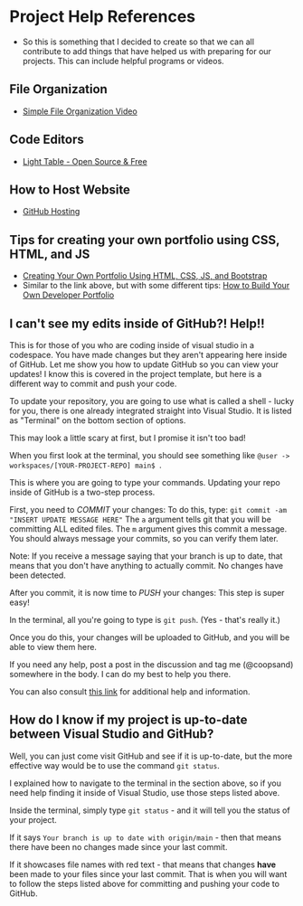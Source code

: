 # Project Help References
- So this is something that I decided to create so that we can all contribute to add things that have helped us with preparing for our projects. This can include helpful programs or videos.

## File Organization
- [Simple File Organization Video](https://www.youtube.com/watch?v=ta3Oxx7Yqbo)

## Code Editors
- [Light Table - Open Source & Free](http://lighttable.com/)

## How to Host Website
- [GitHub Hosting](https://www.youtube.com/watch?v=p1QU3kLFPdg)

## Tips for creating your own portfolio using CSS, HTML, and JS
- [Creating Your Own Portfolio Using HTML, CSS, JS, and Bootstrap](https://www.freecodecamp.org/news/how-to-create-a-portfolio-website-using-html-css-javascript-and-bootstrap/)
- Similar to the link above, but with some different tips: [How to Build Your Own Developer Portfolio](https://www.freecodecamp.org/news/how-to-build-a-developer-portfolio-website) 

## I can't see my edits inside of GitHub?! Help!!
This is for those of you who are coding inside of visual studio in a codespace. You have made changes but they aren't appearing here inside of GitHub. Let me show you how to update GitHub
so you can view your updates! I know this is covered in the project template, but here is a different way to commit and push your code.

To update your repository, you are going to use what is called a shell - lucky for you, there is one already integrated straight into Visual Studio. It is listed as "Terminal" on the bottom
section of options.

This may look a little scary at first, but I promise it isn't too bad! 

When you first look at the terminal, you should see something like `@user -> workspaces/[YOUR-PROJECT-REPO] main$ `.

This is where you are going to type your commands. Updating your repo inside of GitHub is a two-step process.

First, you need to *COMMIT* your changes:
To do this, type: `git commit -am "INSERT UPDATE MESSAGE HERE"`
The `a` argument tells git that you will be committing ALL edited files. The `m` argument gives this commit a message. You should always message your commits, so you can verify them later.

Note: If you receive a message saying that your branch is up to date, that means that you don't have anything to actually commit. No changes have been detected.

After you commit, it is now time to *PUSH* your changes:
This step is super easy! 

In the terminal, all you're going to type is `git push`. (Yes - that's really it.)

Once you do this, your changes will be uploaded to GitHub, and you will be able to view them here. 

If you need any help, post a post in the discussion and tag me (@coopsand) somewhere in the body. I can do my best to help you there.

You can also consult [this link](https://www.atlassian.com/git/tutorials/saving-changes/git-commit) for additional help and information.

## How do I know if my project is up-to-date between Visual Studio and GitHub?
Well, you can just come visit GitHub and see if it is up-to-date, but the more effective way would be to use the command `git status`.

I explained how to navigate to the terminal in the section above, so if you need help finding it inside of Visual Studio, use those steps listed above.

Inside the terminal, simply type `git status` - and it will tell you the status of your project.

If it says `Your branch is up to date with origin/main` - then that means there have been no changes made since your last commit.

If it showcases file names with red text - that means that changes **have** been made to your files since your last commit. That is when you will want to follow the steps listed above for committing and pushing your code to GitHub. 
